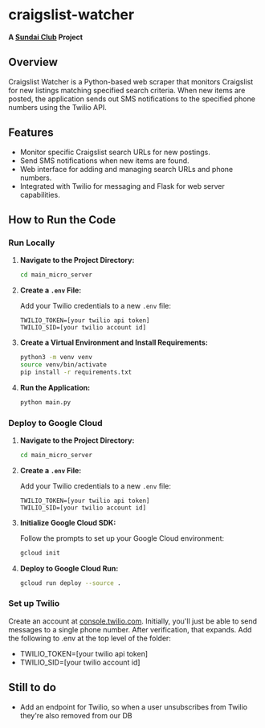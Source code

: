 # craigslist-watcher

**A [Sundai Club](https://sundai.club/) Project**

## Overview

Craigslist Watcher is a Python-based web scraper that monitors Craigslist for new listings matching specified search criteria. When new items are posted, the application sends out SMS notifications to the specified phone numbers using the Twilio API.

## Features

-   Monitor specific Craigslist search URLs for new postings.
-   Send SMS notifications when new items are found.
-   Web interface for adding and managing search URLs and phone numbers.
-   Integrated with Twilio for messaging and Flask for web server capabilities.

## How to Run the Code

### Run Locally

1. **Navigate to the Project Directory:**

   ```sh
   cd main_micro_server
   ```

2. **Create a `.env` File:**

   Add your Twilio credentials to a new `.env` file:

   ```
   TWILIO_TOKEN=[your twilio api token]
   TWILIO_SID=[your twilio account id]
   ```

3. **Create a Virtual Environment and Install Requirements:**

   ```sh
   python3 -m venv venv
   source venv/bin/activate
   pip install -r requirements.txt
   ```

4. **Run the Application:**

   ```sh
   python main.py
   ```

### Deploy to Google Cloud

1. **Navigate to the Project Directory:**

   ```sh
   cd main_micro_server
   ```

2. **Create a `.env` File:**

   Add your Twilio credentials to a new `.env` file:

   ```
   TWILIO_TOKEN=[your twilio api token]
   TWILIO_SID=[your twilio account id]
   ```

3. **Initialize Google Cloud SDK:**

   Follow the prompts to set up your Google Cloud environment:

   ```sh
   gcloud init
   ```

4. **Deploy to Google Cloud Run:**

   ```sh
   gcloud run deploy --source .
   ```

### Set up Twilio
Create an account at [console.twilio.com](https://console.twilio.com/). Initially, you'll just be able to send messages to a single phone number. After verification, that expands. 
Add the following to .env at the top level of the folder:
- TWILIO_TOKEN=[your twilio api token]
- TWILIO_SID=[your twilio account id]

## Still to do
- Add an endpoint for Twilio, so when a user unsubscribes from Twilio they're also removed from our DB
